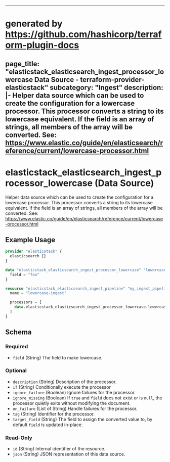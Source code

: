 
---
# generated by https://github.com/hashicorp/terraform-plugin-docs
page_title: "elasticstack_elasticsearch_ingest_processor_lowercase Data Source - terraform-provider-elasticstack"
subcategory: "Ingest"
description: |-
  Helper data source which can be used to create the configuration for a lowercase processor. This processor converts a string to its lowercase equivalent. If the field is an array of strings, all members of the array will be converted. See: https://www.elastic.co/guide/en/elasticsearch/reference/current/lowercase-processor.html
---

# elasticstack_elasticsearch_ingest_processor_lowercase (Data Source)

Helper data source which can be used to create the configuration for a lowercase processor. This processor converts a string to its lowercase equivalent. If the field is an array of strings, all members of the array will be converted. See: https://www.elastic.co/guide/en/elasticsearch/reference/current/lowercase-processor.html

## Example Usage

```terraform
provider "elasticstack" {
  elasticsearch {}
}

data "elasticstack_elasticsearch_ingest_processor_lowercase" "lowercase" {
  field = "foo"
}

resource "elasticstack_elasticsearch_ingest_pipeline" "my_ingest_pipeline" {
  name = "lowercase-ingest"

  processors = [
    data.elasticstack_elasticsearch_ingest_processor_lowercase.lowercase.json
  ]
}
```

<!-- schema generated by tfplugindocs -->
## Schema

### Required

- `field` (String) The field to make lowercase.

### Optional

- `description` (String) Description of the processor.
- `if` (String) Conditionally execute the processor
- `ignore_failure` (Boolean) Ignore failures for the processor.
- `ignore_missing` (Boolean) If `true` and `field` does not exist or is `null`, the processor quietly exits without modifying the document.
- `on_failure` (List of String) Handle failures for the processor.
- `tag` (String) Identifier for the processor.
- `target_field` (String) The field to assign the converted value to, by default `field` is updated in-place.

### Read-Only

- `id` (String) Internal identifier of the resource.
- `json` (String) JSON representation of this data source.
